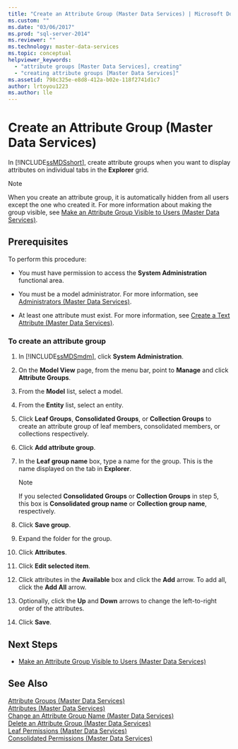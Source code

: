 ```yaml
---
title: "Create an Attribute Group (Master Data Services) | Microsoft Docs"
ms.custom: ""
ms.date: "03/06/2017"
ms.prod: "sql-server-2014"
ms.reviewer: ""
ms.technology: master-data-services
ms.topic: conceptual
helpviewer_keywords: 
  - "attribute groups [Master Data Services], creating"
  - "creating attribute groups [Master Data Services]"
ms.assetid: 798c325e-e8d8-412a-b02e-118f2741d1c7
author: lrtoyou1223
ms.author: lle
---
```

# Create an Attribute Group (Master Data Services)
  In [!INCLUDE[ssMDSshort](../includes/ssmdsshort-md.md)], create attribute groups when you want to display attributes on individual tabs in the **Explorer** grid.  
  
> [!NOTE]  
>  When you create an attribute group, it is automatically hidden from all users except the one who created it. For more information about making the group visible, see [Make an Attribute Group Visible to Users &#40;Master Data Services&#41;](make-an-attribute-group-visible-to-users-master-data-services.md).  
  
## Prerequisites  
 To perform this procedure:  
  
-   You must have permission to access the **System Administration** functional area.  
  
-   You must be a model administrator. For more information, see [Administrators &#40;Master Data Services&#41;](../../2014/master-data-services/administrators-master-data-services.md).  
  
-   At least one attribute must exist. For more information, see [Create a Text Attribute &#40;Master Data Services&#41;](../../2014/master-data-services/create-a-text-attribute-master-data-services.md).  
  
### To create an attribute group  
  
1.  In [!INCLUDE[ssMDSmdm](../includes/ssmdsmdm-md.md)], click **System Administration**.  
  
2.  On the **Model View** page, from the menu bar, point to **Manage** and click **Attribute Groups**.  
  
3.  From the **Model** list, select a model.  
  
4.  From the **Entity** list, select an entity.  
  
5.  Click **Leaf Groups**, **Consolidated Groups**, or **Collection Groups** to create an attribute group of leaf members, consolidated members, or collections respectively.  
  
6.  Click **Add attribute group**.  
  
7.  In the **Leaf group name** box, type a name for the group. This is the name displayed on the tab in **Explorer**.  
  
    > [!NOTE]  
    >  If you selected **Consolidated Groups** or **Collection Groups** in step 5, this box is **Consolidated group name** or **Collection group name**, respectively.  
  
8.  Click **Save group**.  
  
9. Expand the folder for the group.  
  
10. Click **Attributes**.  
  
11. Click **Edit selected item**.  
  
12. Click attributes in the **Available** box and click the **Add** arrow. To add all, click the **Add All** arrow.  
  
13. Optionally, click the **Up** and **Down** arrows to change the left-to-right order of the attributes.  
  
14. Click **Save**.  
  
## Next Steps  
  
-   [Make an Attribute Group Visible to Users &#40;Master Data Services&#41;](make-an-attribute-group-visible-to-users-master-data-services.md)  
  
## See Also  
 [Attribute Groups &#40;Master Data Services&#41;](../../2014/master-data-services/attribute-groups-master-data-services.md)   
 [Attributes &#40;Master Data Services&#41;](../../2014/master-data-services/attributes-master-data-services.md)   
 [Change an Attribute Group Name &#40;Master Data Services&#41;](../../2014/master-data-services/change-an-attribute-group-name-master-data-services.md)   
 [Delete an Attribute Group &#40;Master Data Services&#41;](../../2014/master-data-services/delete-an-attribute-group-master-data-services.md)   
 [Leaf Permissions &#40;Master Data Services&#41;](../../2014/master-data-services/leaf-permissions-master-data-services.md)   
 [Consolidated Permissions &#40;Master Data Services&#41;](../../2014/master-data-services/consolidated-permissions-master-data-services.md)  
  
  
